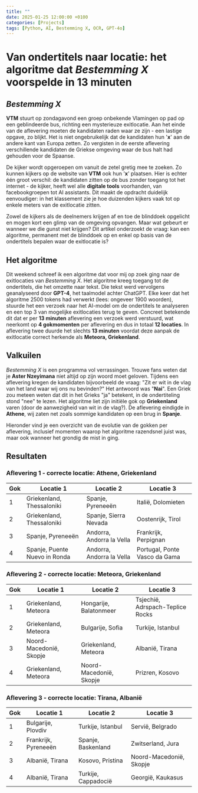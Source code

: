 ```yaml
---
title: ""
date: 2025-01-25 12:00:00 +0100
categories: [Projects]
tags: [Python, AI, Bestemming X, OCR, GPT-4o]
---
```


# Van ondertitels naar locatie: het algoritme dat *Bestemming X* voorspelde in 13 minuten

## *Bestemming X*

**VTM** stuurt op zondagavond een groep onbekende Vlamingen op pad op een geblindeerde bus, richting een mysterieuze exitlocatie. Aan het einde van de aflevering moeten de kandidaten raden waar ze zijn - een lastige opgave, zo blijkt. Het is niet ongebruikelijk dat de kandidaten hun '**x**' aan de andere kant van Europa zetten. Zo vergisten in de eerste aflevering verschillende kandidaten de Griekse omgeving waar de bus halt had gehouden voor de Spaanse.

De kijker wordt opgeroepen om vanuit de zetel gretig mee te zoeken. Zo kunnen kijkers op de website van **VTM** ook hun '**x**' plaatsen. Hier is echter één groot verschil: de kandidaten zitten op de bus zonder toegang tot het internet - de kijker, heeft wel alle **digitale tools** voorhanden, van facebookgroepen tot AI assistants. Dit maakt de opdracht duidelijk eenvoudiger: in het klassement zie je hoe duizenden kijkers vaak tot op enkele meters van de exitlocatie zitten.

Zowel de kijkers als de deelnemers krijgen af en toe de blinddoek opgelicht en mogen kort een glimp van de omgeving opvangen. Maar wat gebeurt er wanneer we die gunst niet krijgen? Dit artikel onderzoekt de vraag: kan een algoritme, permanent met de blinddoek op en enkel op basis van de ondertitels bepalen waar de exitlocatie is?

## Het algoritme

Dit weekend schreef ik een algoritme dat voor mij op zoek ging naar de exitlocaties van *Bestemming X*. Het algoritme kreeg toegang tot de ondertitels, die het omzette naar tekst. Die tekst werd vervolgens geanalyseerd door **GPT-4**, het taalmodel achter ChatGPT. Elke keer dat het algoritme 2500 tokens had verwerkt (lees: ongeveer 1900 woorden), stuurde het een verzoek naar het AI-model om de ondertitels te analyseren en een top 3 van mogelijke exitlocaties terug te geven. Concreet betekende dit dat er per **13 minuten** aflevering een verzoek werd verstuurd, wat neerkomt op **4 gokmomenten** per aflevering en dus in totaal **12 locaties**. In aflevering twee duurde het slechts **13 minuten** voordat deze aanpak de exitlocatie correct herkende als **Meteora, Griekenland**.

## Valkuilen

*Bestemming X* is een programma vol verrassingen. Trouwe fans weten dat je **Aster Nzeyimana** niet altijd op zijn woord moet geloven. Tijdens een aflevering kregen de kandidaten bijvoorbeeld de vraag: "Zit er wit in de vlag van het land waar wij ons nu bevinden?" Het antwoord was "**Nai**". Een Griek zou meteen weten dat dit in het Grieks "ja" betekent, in de ondertiteling stond "nee" te lezen. Het algoritme liet zijn initiële gok op **Griekenland** varen (door de aanwezigheid van wit in de vlag?). De aflevering eindigde in **Athene**, wij zaten net zoals sommige kandidaten op een brug in **Spanje**.

Hieronder vind je een overzicht van de evolutie van de gokken per aflevering, inclusief momenten waarop het algoritme razendsnel juist was, maar ook wanneer het grondig de mist in ging.

## Resultaten

### Aflevering 1 - correcte locatie: **Athene, Griekenland**

| Gok | Locatie 1 | Locatie 2 | Locatie 3 |
|-----|-----------|-----------|-----------|
| 1 | Griekenland, Thessaloniki | Spanje, Pyreneeën | Italië, Dolomieten |
| 2 | Griekenland, Thessaloniki | Spanje, Sierra Nevada | Oostenrijk, Tirol |
| 3 | Spanje, Pyreneeën | Andorra, Andorra la Vella | Frankrijk, Perpignan |
| 4 | Spanje, Puente Nuevo in Ronda | Andorra, Andorra la Vella | Portugal, Ponte Vasco da Gama |

### Aflevering 2 - correcte locatie: **Meteora, Griekenland**

| Gok | Locatie 1 | Locatie 2 | Locatie 3 |
|-----|-----------|-----------|-----------|
| 1 | Griekenland, Meteora | Hongarije, Balatonmeer | Tsjechië, Adrspach-Teplice Rocks |
| 2 | Griekenland, Meteora | Bulgarije, Sofia | Turkije, Istanbul |
| 3 | Noord-Macedonië, Skopje | Griekenland, Meteora | Albanië, Tirana |
| 4 | Griekenland, Meteora | Noord-Macedonië, Skopje | Prizren, Kosovo |

### Aflevering 3 - correcte locatie: **Tirana, Albanië**

| Gok | Locatie 1 | Locatie 2 | Locatie 3 |
|-----|-----------|-----------|-----------|
| 1 | Bulgarije, Plovdiv | Turkije, Istanbul | Servië, Belgrado |
| 2 | Frankrijk, Pyreneeën | Spanje, Baskenland | Zwitserland, Jura |
| 3 | Albanië, Tirana | Kosovo, Pristina | Noord-Macedonië, Skopje |
| 4 | Albanië, Tirana | Turkije, Cappadocië | Georgië, Kaukasus | 